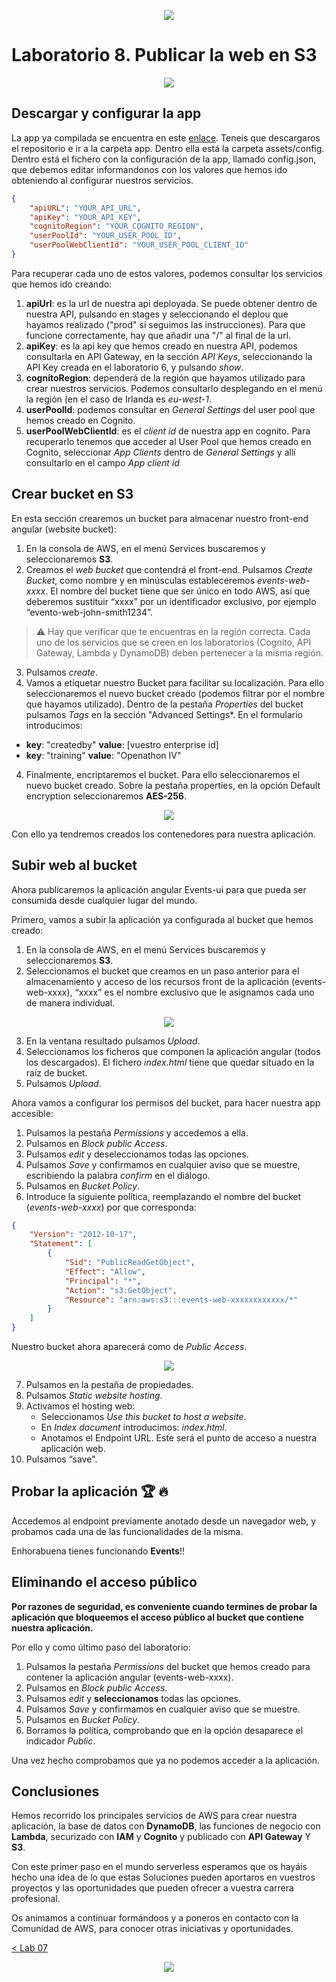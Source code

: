 <p align="center">
    <img src="../resources/header.png">
</p>

# Laboratorio 8. Publicar la web en S3

<p align="center">
    <img src="resources/s3.png"/>
</p>

## Descargar y configurar la app

La app ya compilada se encuentra en este [enlace](../app). Teneis que descargaros el repositorio e ir a la carpeta app. Dentro ella está la carpeta assets/config. Dentro está el fichero con la configuración de la app, llamado config.json, que debemos editar informandonos con los valores que hemos ido obteniendo al configurar nuestros servicios.

```json
{
    "apiURL": "YOUR_API_URL",
    "apiKey": "YOUR_API_KEY",
    "cognitoRegion": "YOUR_COGNITO_REGION",
    "userPoolId": "YOUR_USER_POOL_ID",
    "userPoolWebClientId": "YOUR_USER_POOL_CLIENT_ID"
}
```

Para recuperar cada uno de estos valores, podemos consultar los servicios que hemos ido creando:

1. **apiUrl**: es la url de nuestra api deployada. Se puede obtener dentro de nuestra API, pulsando en stages y seleccionando el deplou que hayamos realizado ("prod" si seguimos las instrucciones). Para que funcione correctamente, hay que añadir una "/" al final de la url.
2. **apiKey**: es la api key que hemos creado en nuestra API, podemos consultarla en API Gateway, en la sección *API Keys*, seleccionando la API Key creada en el laboratorio 6, y pulsando *show*.
3. **cognitoRegion**: dependerá de la región que hayamos utilizado para crear nuestros servicios. Podemos consultarlo desplegando en el menú la región (en el caso de Irlanda es *eu-west-1*.
4. **userPoolId**: podemos consultar en *General Settings* del user pool que hemos creado en Cognito.
5. **userPoolWebClientId**: es el *client id* de nuestra app en cognito. Para recuperarlo tenemos que acceder al User Pool que hemos creado en Cognito, seleccionar *App Clients* dentro de *General Settings* y allí consultarlo en el campo *App client id*

## Crear bucket en S3

En esta sección crearemos un bucket para almacenar nuestro front-end angular (website bucket):
1.	En la consola de AWS, en el menú Services buscaremos y seleccionaremos **S3**.
2.	Creamos el *web bucket* que contendrá el front-end. Pulsamos *Create Bucket*, como nombre y en minúsculas estableceremos 
*events-web-xxxx*. El nombre del bucket tiene que ser único en todo AWS, así que deberemos sustituir “xxxx” por un identificador exclusivo, por ejemplo “evento-web-john-smith1234”.
> :warning: Hay que verificar que te encuentras en la región correcta. Cada uno de los servicios que se creen en los laboratorios (Cognito, API Gateway, Lambda y DynamoDB) deben pertenecer a la misma región.
3.	Pulsamos *create*.
5.  Vamos a etiquetar nuestro Bucket para facilitar su localización. Para ello seleccionaremos el nuevo bucket creado (podemos filtrar por el nombre que hayamos utilizado). Dentro de la pestaña *Properties* del bucket pulsamos *Tags* en la sección "Advanced Settings*. En el formulario introducimos:
   * **key**: "createdby"   **value**: [vuestro enterprise id]
   * **key**: "training"    **value**: "Openathon IV"
4.  Finalmente, encriptaremos el bucket. Para ello seleccionaremos el nuevo bucket creado. Sobre la pestaña properties, en la opción Default encryption seleccionaremos **AES-256**.
<p align="center">
    <img src="resources/img_3.png"/>
</p>
Con ello ya tendremos creados los contenedores para nuestra aplicación.

## Subir web al bucket
Ahora publicaremos la aplicación angular Events-ui para que pueda ser consumida desde cualquier lugar del mundo.

Primero, vamos a subir la aplicación ya configurada al bucket que hemos creado:
1.	En la consola de AWS, en el menú Services buscaremos y seleccionaremos **S3**.
2.	Seleccionamos el bucket que creamos en un paso anterior para el almacenamiento y acceso de los recursos front de la aplicación (events-web-xxxx), “xxxx” es el nombre exclusivo que le asignamos cada uno de manera individual.

<p align="center">
    <img src="resources/img_1.png">
</p>

3.	En la ventana resultado pulsamos *Upload*.
4.	Seleccionamos los ficheros que componen la aplicación angular (todos los descargados). El fichero *index.html* tiene que quedar situado en la raíz de bucket.
5.	Pulsamos *Upload*.

Ahora vamos a configurar los permisos del bucket, para hacer nuestra app accesible:

1.	Pulsamos la pestaña *Permissions* y accedemos a ella.
2.	Pulsamos en *Block public Access*.
3.	Pulsamos *edit* y deseleccionamos todas las opciones.
4.	Pulsamos *Save* y confirmamos en cualquier aviso que se muestre, escribiendo la palabra *confirm* en el diálogo.
5.	Pulsamos en *Bucket Policy*.
6.	Introduce la siguiente política, reemplazando el nombre del bucket (*events-web-xxxx*) por que corresponda:
```json
{
    "Version": "2012-10-17",
    "Statement": [
        {
            "Sid": "PublicReadGetObject",
            "Effect": "Allow",
            "Principal": "*",
            "Action": "s3:GetObject",
            "Resource": "arn:aws:s3:::events-web-xxxxxxxxxxxx/*"
        }
    ]
}
```
Nuestro bucket ahora aparecerá como de *Public Access*.

<p align="center">
    <img src="resources/img_2.png">
</p>

7.	Pulsamos en la pestaña de propiedades.
8.	Pulsamos *Static website hosting*.
9.	Activamos el hosting web:
    * Seleccionamos *Use this bucket to host a website*.
    * En *Index document* introducimos: *index.html*.
    * Anotamos el Endpoint URL. Este será el punto de acceso a nuestra aplicación web.
10.	Pulsamos “save".

## Probar la aplicación :trophy: :fire:

Accedemos al endpoint previamente anotado desde un navegador web, y probamos cada una de las funcionalidades de la misma.

Enhorabuena tienes funcionando **Events**!!

## Eliminando el acceso público

**Por razones de seguridad, es conveniente cuando termines de probar la aplicación que bloqueemos el acceso público al bucket que contiene nuestra aplicación.**

Por ello y como último paso del laboratorio:

1.	Pulsamos la pestaña *Permissions* del bucket que hemos creado para contener la aplicación angular (events-web-xxxx).
2.	Pulsamos en *Block public Access*.
3.	Pulsamos *edit* y **seleccionamos** todas las opciones.
4.	Pulsamos *Save* y confirmamos en cualquier aviso que se muestre.
5.  Pulsamos en *Bucket Policy*.
6.	Borramos la política, comprobando que en la opción desaparece el indicador *Public*.

Una vez hecho comprobamos que ya no podemos acceder a la aplicación.

## Conclusiones

Hemos recorrido los principales servicios de AWS para crear nuestra aplicación, la base de datos con **DynamoDB**, las funciones de negocio con **Lambda**, securizado con **IAM** y **Cognito** y publicado con **API Gateway** Y **S3**. 

Con este primer paso en el mundo serverless esperamos que os hayáis hecho una idea de lo que estas Soluciones pueden aportaros en vuestros proyectos y las oportunidades que pueden ofrecer a vuestra carrera profesional.

Os animamos a continuar formándoos y a poneros en contacto con la Comunidad de AWS, para conocer otras iniciativas y oportunidades.

[< Lab 07](../lab-07)

<p align="center">
    <img src="../resources/header.png">
</p>
